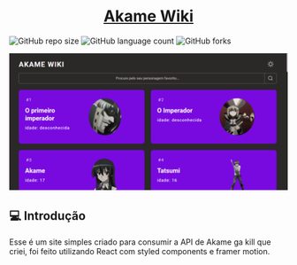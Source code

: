 <a href="https://enzosylvestrin.github.io/Akame-Wiki/"><h1 align="center">Akame Wiki</h1></a>

![GitHub repo size](https://img.shields.io/github/repo-size/EnzoSylvestrin/Akame-Wiki?style=for-the-badge)
![GitHub language count](https://img.shields.io/github/languages/count/EnzoSylvestrin/Akame-Wiki?style=for-the-badge)
![GitHub forks](https://img.shields.io/github/forks/EnzoSylvestrin/Akame-Wiki?style=for-the-badge)

<img src="img-app.png" alt="Imagem de uma das telas do projeto">

## 💻 Introdução

Esse é um site simples criado para consumir a API de Akame ga kill que criei, foi feito utilizando React com styled components e framer motion.

